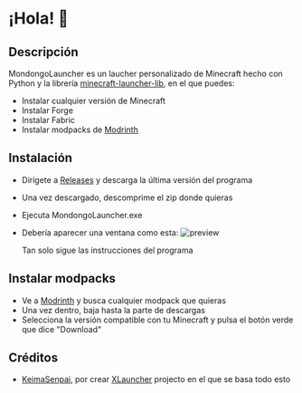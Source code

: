 # ¡Hola! 👋

## Descripción
MondongoLauncher es un laucher personalizado de Minecraft hecho con Python y la librería [minecraft-launcher-lib](https://github.com/JakobDev/minecraft-launcher-lib), en el que puedes:

  - Instalar cualquier versión de Minecraft
  - Instalar Forge
  - Instalar Fabric
  - Instalar modpacks de [Modrinth](https://modrinth.com/)

## Instalación
- Dirígete a [Releases](https://github.com/MondongoLauncher/MondongoLauncher/releases) y descarga la última versión del programa
- Una vez descargado, descomprime el zip donde quieras
- Ejecuta MondongoLauncher.exe
- Debería aparecer una ventana como esta:
  ![preview](https://github.com/harisreedhar/Swap-Mukham/assets/46858047/354aeeba-0b30-48cd-b6d9-1e359e3940e2)

  Tan solo sigue las instrucciones del programa

## Instalar modpacks
- Ve a [Modrinth](https://modrinth.com/modpacks) y busca cualquier modpack que quieras
- Una vez dentro, baja hasta la parte de descargas
- Selecciona la versión compatible con tu Minecraft y pulsa el botón verde que dice "Download"

## Créditos

- [KeimaSenpai](https://github.com/KeimaSenpai), por crear [XLauncher](https://github.com/KeimaSenpai/XLauncher-Script) projecto en el que se basa todo esto
